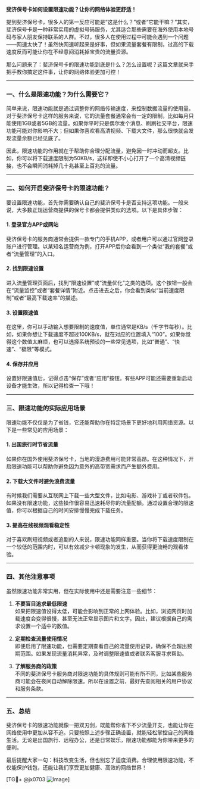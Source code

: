 **斐济保号卡如何设置限速功能？让你的网络体验更舒适！**

提到斐济保号卡，很多人的第一反应可能是“这是什么？”或者“它能干嘛？”其实，斐济保号卡是一种非常实用的虚拟号码服务，尤其适合那些需要在海外使用本地号码与家人朋友保持联系的人群。不过，很多人在使用过程中可能会遇到一个问题——网速太快了！虽然快网速听起来是好事，但如果流量套餐有限制，过高的下载速度反而可能让你在不经意间消耗掉宝贵的流量资源。

那么问题来了：斐济保号卡的限速功能到底是什么？怎么设置呢？这篇文章就来手把手教你搞定这件事，让你的网络体验更加可控！

---

### **一、什么是限速功能？为什么需要它？**

简单来说，限速功能就是通过调整你的网络传输速度，来控制数据流量的使用量。对于斐济保号卡这样的服务来说，它的流量套餐通常会有一定的限制，比如每月只能使用1GB或者5GB的流量。如果你平时只是偶尔发个消息、刷刷社交平台，限速功能可能对你影响不大；但如果你喜欢看高清视频、下载大文件，那么很快就会发现流量余额已经见底了。

因此，限速功能的作用就在于帮助你合理分配流量，避免因一时冲动而超支。比如，你可以将下载速度限制为50KB/s，这样即使不小心打开了一个高清视频链接，也不会瞬间消耗掉几十兆甚至上百兆的流量。

---

### **二、如何开启斐济保号卡的限速功能？**

要设置限速功能，首先你需要确认自己的斐济保号卡是否支持这项功能。一般来说，大多数正规运营商提供的保号卡都会提供类似的选项。以下是具体步骤：

#### **1. 登录官方APP或网站**
斐济保号卡的服务商通常会提供一款专门的手机APP，或者用户可以通过官网登录账户进行管理。以某知名运营商为例，打开APP后你会看到一个类似“我的套餐”或者“流量管理”的入口。

#### **2. 找到限速设置**
进入流量管理页面后，找到“限速设置”或“流量优化”之类的选项。这个按钮一般会在“流量监控”或者“套餐详情”附近。点击进去之后，你会看到类似“当前速度限制”或者“最高下载速率”的描述。

#### **3. 设置限速值**
在这里，你可以手动输入想要限制的速度值，单位通常是KB/s（千字节每秒）。比如，如果你想让下载速度不超过100KB/s，就在对应的位置填入“100”。如果你觉得这个数值太麻烦，也可以选择系统预设的一些常见选项，比如“普通”、“快速”、“极限”等模式。

#### **4. 保存并应用**
设置好限速值后，记得点击“保存”或者“应用”按钮。有些APP可能还需要重新启动设备才能生效，所以记得检查一下哦！

---

### **三、限速功能的实际应用场景**

限速功能不仅仅是为了省钱，它还能帮助你在特定场景下更好地利用网络资源。以下是一些常见的应用场景：

#### **1. 出国旅行时节省流量**
如果你在国外使用斐济保号卡，当地的漫游费用可能非常高昂。在这种情况下，开启限速功能可以帮助你避免因为意外的高带宽需求而产生额外费用。

#### **2. 下载大文件时避免浪费流量**
有时候我们需要从互联网上下载一些大型文件，比如电影、游戏补丁或者软件包。如果没有限速功能，这些操作很容易迅速耗尽你的流量配额。通过设置合理的限速值，你可以根据自己的时间安排慢慢完成下载任务。

#### **3. 提高在线视频观看稳定性**
对于喜欢刷短视频或者追剧的人来说，限速功能同样重要。当你将下载速度限制在一个较低的范围内时，可以有效减少卡顿现象的发生，从而获得更流畅的观看体验。

---

### **四、其他注意事项**

虽然限速功能非常实用，但在实际使用中还是需要注意一些细节：

1. **不要盲目追求最低限速**  
   如果把限速值设得太低，可能会影响到正常的上网体验。比如，浏览网页时加载速度会变得很慢，甚至无法正常显示图片和文字。因此，建议根据自己的需求设置一个适中的数值。

2. **定期检查流量使用情况**  
   即便启用了限速功能，也需要定期查看自己的流量使用记录，确保不会超出预期范围。如果发现流量消耗异常，及时调整限速值或者联系客服寻求帮助。

3. **了解服务商的政策**  
   不同的斐济保号卡服务商对限速功能的具体规则可能有所不同，比如某些服务商可能会在夜间自动解除限速。所以在设置之前，最好先查阅相关的用户协议和服务条款。

---

### **五、总结**

斐济保号卡的限速功能就像一把双刃剑，既能帮你省下不少流量开支，也能让你在网络使用中更加从容不迫。只要按照上述步骤正确设置，就能轻松掌控自己的网络生活。无论是出国旅行、远程办公，还是日常娱乐，限速功能都能为你带来更多的便利。

最后提醒大家一句：科技改变生活，但也别忘了适度消费。合理使用限速功能，不仅能保护钱包，还能让我们享受更加健康、高效的网络世界！

[TG💪+ @jx0703 ![Image](https://github.com/user-attachments/assets/dbca1d08-cadb-493c-b0ec-ad6f7a83f270)]